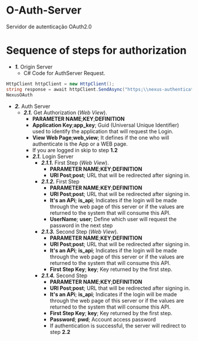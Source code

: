 # O-Auth-Server
Servidor de autenticação OAuth2.0

# Sequence of steps for authorization
- **_1._** Origin Server
	- C# Code for AuthServer Request.
``` C#
HttpClient httpClient = new HttpClient();
string response = await httpClient.SendAsync("https;\\nexus-authentication.duckdns.org\api\OAuth?app_code={your_app_code}&web_view=true");
NexusOAuth 
```
- **_2._** Auth Server 
	- **_2.1._** Get Authorization (_Web View_).
		- **PARAMETER NAME**;**KEY**;**DEFINITION**
		- **Application Key**;**app_key**; Guid (Universal Unique Identifier) ​​used to identify the application that will request the Login.
		- **View Web Page**;**web_view**; It defines if the one who will authenticate is the App or a WEB page.
		- If you are logged in skip to step **1.2**
		- **_2.1._** Login Server
			- **_2.1.1._** First Step (_Web View_).
				- **PARAMETER NAME**;**KEY**;**DEFINITION**
				- **URl Post**;**post**; URL that will be redirected after signing in.
			- **_2.1.2._** First Step
				- **PARAMETER NAME**;**KEY**;**DEFINITION**
				- **URl Post**;**post**; URL that will be redirected after signing in.
				- **It's an APi**; **is_api**; Indicates if the login will be made through the web page of this server or if the values ​​are returned to the system that will consume this API.
				- **UserName**; **user**; Define which user will request the password in the next step	
			- **_2.1.3._** Second Step (_Web View_).
				- **PARAMETER NAME**;**KEY**;**DEFINITION**
				- **URl Post**;**post**; URL that will be redirected after signing in.
				- **It's an APi**; **is_api**; Indicates if the login will be made through the web page of this server or if the values ​​are returned to the system that will consume this API.
				- **First Step Key**; **key**; Key returned by the first step.	 	
			- **_2.1.4._** Second Step 
				- **PARAMETER NAME**;**KEY**;**DEFINITION**
				- **URl Post**;**post**; URL that will be redirected after signing in.
				- **It's an APi**; **is_api**; Indicates if the login will be made through the web page of this server or if the values ​​are returned to the system that will consume this API.
				- **First Step Key**; **key**; Key returned by the first step.		
				- **Password**; **pwd**; Account access password
				- If authentication is successful, the server will redirect to step **2.2**